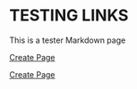 # TESTING LINKS

This is a tester Markdown page

<a href="create_topic.php">Create Page</a>

[Create Page](/wiki/create_topic.php)